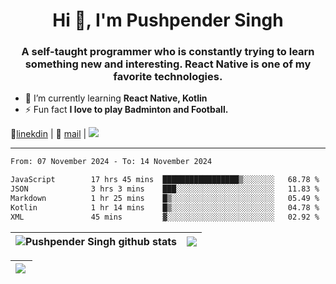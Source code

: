 <h1 align="center">Hi 👋, I'm Pushpender Singh</h1>
<h3 align="center">A self-taught programmer who is constantly trying to learn something new and interesting. React Native is one of my favorite technologies.</h3>

- 🌱 I’m currently learning **React Native, Kotlin**
- ⚡ Fun fact **I love to play Badminton and Football.**

👔[linekdin](https://www.linkedin.com/in/pushpender-singh-240061202/) | 📧 [mail](mailto:pushpendersingh694@gmail.com) | 
<a href="https://github.com/pushpender-singh-ap/pushpender-singh-ap">
    <img src="https://komarev.com/ghpvc/?username=pushpender-singh-ap&style=for-the-badge">
</a>


---

<!--START_SECTION:waka-->

```txt
From: 07 November 2024 - To: 14 November 2024

JavaScript        17 hrs 45 mins  █████████████████▒░░░░░░░   68.78 %
JSON              3 hrs 3 mins    ███░░░░░░░░░░░░░░░░░░░░░░   11.83 %
Markdown          1 hr 25 mins    █▒░░░░░░░░░░░░░░░░░░░░░░░   05.49 %
Kotlin            1 hr 14 mins    █▒░░░░░░░░░░░░░░░░░░░░░░░   04.78 %
XML               45 mins         ▓░░░░░░░░░░░░░░░░░░░░░░░░   02.92 %
```

<!--END_SECTION:waka-->


| <a><img align="center" src="https://github-readme-stats-iota-ecru-15.vercel.app/api?username=pushpender-singh-ap&show_icons=true&include_all_commits=true&theme=buefy&hide_border=true" alt="Pushpender Singh github stats" /></a> | <a><img align="center" src="https://github-readme-stats-iota-ecru-15.vercel.app/api/top-langs/?username=pushpender-singh-ap&layout=compact&theme=buefy&hide_border=true" /></a> |
| ------------- | ------------- |

| <a> <img align="left" src="https://github-readme-streak-stats.herokuapp.com/?user=pushpender-singh-ap" /></br> </a> |
| ------------- |

